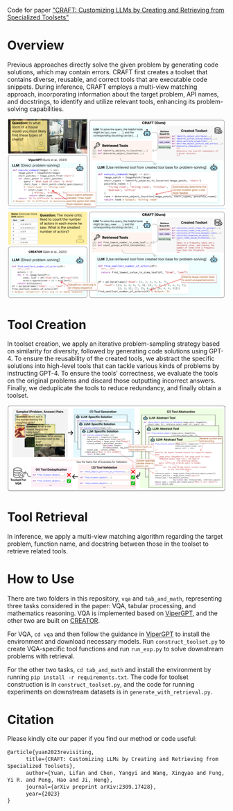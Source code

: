 Code for paper ["CRAFT: Customizing LLMs by Creating and Retrieving from Specialized Toolsets"](https://arxiv.org/abs/2309.17428)


# Overview
Previous approaches directly solve the given problem by generating code solutions, which may contain errors. CRAFT first creates a toolset that contains diverse, reusable, and correct tools that are executable code snippets. During inference, CRAFT employs a multi-view matching approach, incorporating information about the target problem, API names, and docstrings, to identify and utilize relevant tools, enhancing its problem-solving capabilities. 

![Comparison between Previous Methods and CRAFT](./docs/CRAFT.jpg)

# Tool Creation
In toolset creation, we apply an iterative problem-sampling strategy based on similarity for diversity, followed by generating code solutions using GPT-4. To ensure the reusability of the created tools, we abstract the specific solutions into high-level tools that can tackle various kinds of problems by instructing GPT-4. To ensure the tools' correctness, we evaluate the tools on the original problems and discard those outputting incorrect answers. Finally, we deduplicate the tools to reduce redundancy, and finally obtain a toolset. 

![Toolset Construction Pipeline of CRAFT](./docs/pipeline.jpg)

# Tool Retrieval
In inference, we apply a multi-view matching algorithm regarding the target problem, function name, and docstring between those in the toolset to retrieve related tools.

# How to Use
There are two folders in this repository, `vqa` and `tab_and_math`, representing three tasks considered in the paper: VQA, tabular processing, and mathematics reasoning. VQA is implemented based on [ViperGPT](https://github.com/cvlab-columbia/viper), and the other two are built on [CREATOR](https://arxiv.org/abs/2305.14318). 

For VQA, `cd vqa` and then follow the guidance in [ViperGPT](https://github.com/cvlab-columbia/viper) to install the environment and download necessary models. Run `construct_toolset.py` to create VQA-specific tool functions and run `run_exp.py` to solve downstream problems with retrieval.

For the other two tasks, `cd tab_and_math` and install the environment by running `pip install -r requirements.txt`. The code for toolset construction is in `construct_toolset.py`, and the code for running experiments on downstream datasets is in `generate_with_retrieval.py`.

# Citation
Please kindly cite our paper if you find our method or code useful:
```
@article{yuan2023revisiting,
      title={CRAFT: Customizing LLMs by Creating and Retrieving from Specialized Toolsets}, 
      author={Yuan, Lifan and Chen, Yangyi and Wang, Xingyao and Fung, Yi R. and Peng, Hao and Ji, Heng},
      journal={arXiv preprint arXiv:2309.17428},
      year={2023}
}
```

